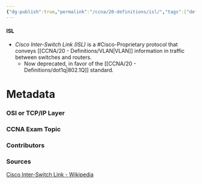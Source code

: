 ```yaml
---
{"dg-publish":true,"permalink":"/ccna/20-definitions/isl/","tags":["defs_ccna"],"created":"2023-11-07T09:28:44.878-08:00","updated":"2023-11-07T09:30:45.941-08:00"}
---
```


#### ISL
- *Cisco Inter-Switch Link (ISL)* is a #Cisco-Proprietary protocol that conveys [[CCNA/20 - Definitions/VLAN\|VLAN]] information in traffic between switches and routers.
	- Now deprecated, in favor of the [[CCNA/20 - Definitions/dot1q\|802.1Q]] standard.







# Metadata
### OSI or TCP/IP Layer

### CCNA Exam Topic

### Contributors

### Sources
[Cisco Inter-Switch Link - Wikipedia](https://en.wikipedia.org/wiki/Cisco_Inter-Switch_Link)
